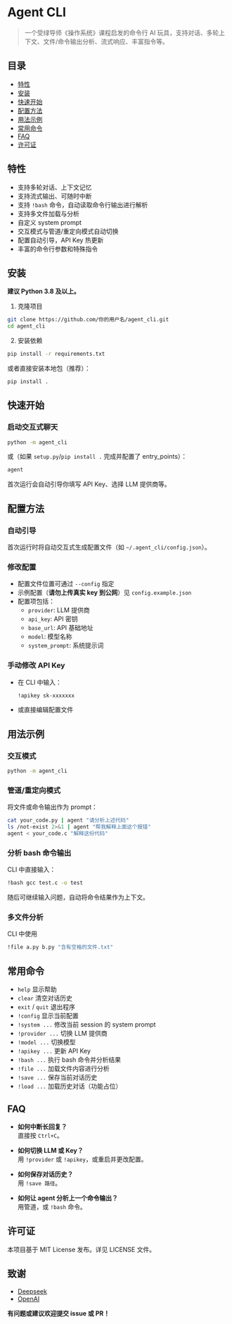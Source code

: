 # Agent CLI

> 一个受绿导师《操作系统》课程启发的命令行 AI 玩具，支持对话、多轮上下文、文件/命令输出分析、流式响应、丰富指令等。



## 目录

- [特性](#特性)
- [安装](#安装)
- [快速开始](#快速开始)
- [配置方法](#配置方法)
- [用法示例](#用法示例)
- [常用命令](#常用命令)
- [FAQ](#faq)
- [许可证](#许可证)



## 特性

- 支持多轮对话、上下文记忆
- 支持流式输出、可随时中断
- 支持 `!bash` 命令，自动读取命令行输出进行解析
- 支持多文件加载与分析
- 自定义 system prompt
- 交互模式与管道/重定向模式自动切换
- 配置自动引导，API Key 热更新
- 丰富的命令行参数和特殊指令



## 安装

**建议 Python 3.8 及以上。**

1. 克隆项目

```bash
git clone https://github.com/你的用户名/agent_cli.git
cd agent_cli
```

2. 安装依赖

```bash
pip install -r requirements.txt
```
或者直接安装本地包（推荐）：

```bash
pip install .
```



## 快速开始

### 启动交互式聊天

```bash
python -m agent_cli
```
或（如果 `setup.py`/`pip install .` 完成并配置了 entry_points）：

```bash
agent
```

首次运行会自动引导你填写 API Key、选择 LLM 提供商等。



## 配置方法

### 自动引导

首次运行时将自动交互式生成配置文件（如 `~/.agent_cli/config.json`）。

### 修改配置

- 配置文件位置可通过 `--config` 指定
- 示例配置（**请勿上传真实 key 到公网**）见 `config.example.json`
- 配置项包括：
  - `provider`: LLM 提供商
  - `api_key`: API 密钥
  - `base_url`: API 基础地址
  - `model`: 模型名称
  - `system_prompt`: 系统提示词

### 手动修改 API Key

- 在 CLI 中输入：
  ```bash
  !apikey sk-xxxxxxx
  ```
- 或直接编辑配置文件



## 用法示例

### 交互模式

```bash
python -m agent_cli
```

### 管道/重定向模式

将文件或命令输出作为 prompt：

```bash
cat your_code.py | agent "请分析上述代码"
ls /not-exist 2>&1 | agent "帮我解释上面这个报错"
agent < your_code.c "解释这份代码"
```

### 分析 bash 命令输出

CLI 中直接输入：

```bash
!bash gcc test.c -o test
```
随后可继续输入问题，自动将命令结果作为上下文。

### 多文件分析

CLI 中使用

```bash
!file a.py b.py "含有空格的文件.txt"
```



## 常用命令

- `help`           显示帮助
- `clear`          清空对话历史
- `exit` / `quit`  退出程序
- `!config`        显示当前配置
- `!system ...`    修改当前 session 的 system prompt
- `!provider ...`  切换 LLM 提供商
- `!model ...`     切换模型
- `!apikey ...`    更新 API Key
- `!bash ...`      执行 bash 命令并分析结果
- `!file ...`      加载文件内容进行分析
- `!save ...`      保存当前对话历史
- `!load ...`      加载历史对话（功能占位）




## FAQ

- **如何中断长回复？**  
  直接按 `Ctrl+C`。

- **如何切换 LLM 或 Key？**  
  用 `!provider` 或 `!apikey`，或重启并更改配置。

- **如何保存对话历史？**  
  用 `!save 路径`。

- **如何让 agent 分析上一个命令输出？**  
  用管道，或 `!bash` 命令。



## 许可证

本项目基于 MIT License 发布。详见 LICENSE 文件。



## 致谢

- [Deepseek](https://deepseek.com/)
- [OpenAI](https://openai.com/)



**有问题或建议欢迎提交 issue 或 PR！**